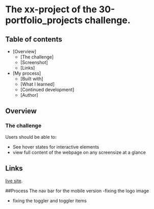 #  The xx-project of the 30-portfolio_projects challenge.





## Table of contents

- [Overview]
    - [The challenge]
    - [Screenshot]
    - [Links]
- [My process]
    - [Built with]
    - [What I learned]
    - [Continued development]
    - [Author]


## Overview


### The challenge

Users should be able to:

- See hover states for interactive elements
- view full content of the webpage on any screensize at a glance

## Links
[live site](https://josh-adey.github.io/easybank-landing-page-master/).

##Process
The nav bar for the mobile version 
-fixing the logo image
- fixing the toggler and toggler items
